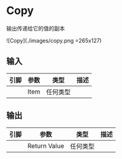 # Copy

输出传递给它的值的副本

![Copy](./images/copy.png =265x127)

## 输入
| 引脚 | 参数 | 类型 | 描述 |
| -- | -- | -- | -- |
| <IconPin/> | Item | 任何类型 |  |

## 输出
| 引脚 | 参数 | 类型 | 描述 |
| -- | -- | -- | -- |
| <IconPin/> | Return Value | 任何类型 |  |
